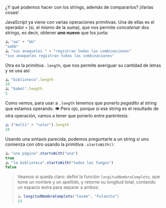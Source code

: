 ¿Y qué podemos hacer con los strings, además de compararlos? ¡Varias cosas! 

JavaScript ya viene con varias operaciones primitivas. Una de ellas es el operador `+` (sí, el mismo de la suma), que nos permite _concatenar_ dos strings, es decir, obtener **uno nuevo** que los junta:

```javascript
ム "aa" + "bb"
"aabb"
ム "sus anaqueles " + "registran todas las combinaciones"
"sus anaqueles registran todas las combinaciones"
```

Otra es la primitiva `.length`, que nos permite averiguar su cantidad de letras y se usa así:

```javascript
ム "biblioteca".length
10
ム "babel".length
5
```

Como vemos, para usar a `.length` tenemos que ponerlo _pegadito_ al string que estamos operando. :eye: Pero ojo, porque si ese string es el resultado de otra operación, vamos a tener que ponerlo entre paréntesis: 

```javascript
ム ("multi" + "color").length
10
```

Usando una sintaxis parecida, podemos preguntarle a un string si uno comienza con otro usando la primitiva `.startsWith()`:

```javascript
ム "una página".startsWith("una")
true
ム "la biblioteca".startsWith("todos los fuegos")
false
```

> Veamos si queda claro: definí la función `longitudNombreCompleto`, que tome un nombre y un apellido, y retorne su longitud total, contando un espacio extra para separar a ambos:
>
>```javascript
> ム longitudNombreCompleto("Cosme", "Fulanito")
>14
>```